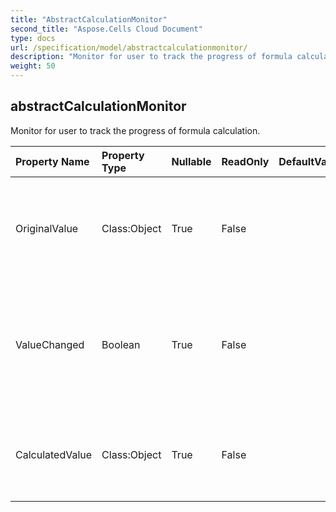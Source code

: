 ```yaml
---
title: "AbstractCalculationMonitor"
second_title: "Aspose.Cells Cloud Document"
type: docs
url: /specification/model/abstractcalculationmonitor/
description: "Monitor for user to track the progress of formula calculation. "
weight: 50
---
```


## **abstractCalculationMonitor**

Monitor for user to track the progress of formula calculation.  

| Property Name | Property Type | Nullable |  ReadOnly | DefaultValue | Description | 
| :- | :- | :- |:- |  :- | :- |
| OriginalValue | Class:Object | True |  False |  | Gets the old value of the calculated cell.            Should be used only in  and .  |  
| ValueChanged | Boolean | True |  False |  | Whether the cell's value has been changed after the calculation.            Should be used only in .  |  
| CalculatedValue | Class:Object | True |  False |  | Gets the newly calculated value of the cell.            Should be used only in .  |  

